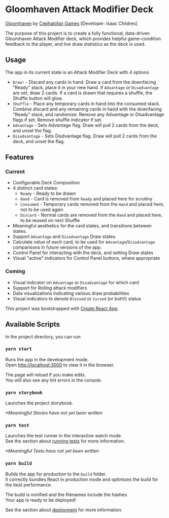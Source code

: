 # Gloomhaven Attack Modifier Deck

[Gloomhaven](http://www.cephalofair.com/gloomhaven) by [Cephalofair Games](http://www.cephalofair.com/) [Developer: Isaac Childres]

The purpose of this project is to create a fully functional, data-driven Gloomhaven Attack Modifier deck, which provides helpful game-condition feedback to the player, and live draw statistics as the deck is used.


## Usage

The app in its current state is an Attack Modifier Deck with 4 options

* `Draw!` - Discard any cards in hand.  Draw a card from the downfacing "Ready" stack, place it in your new hand. If `Advantage` or `Disadvantage` are set, draw 2 cards. If a card is drawn that requires a shuffle, the Shuffle button will glow.
* `Shuffle` - Place any temporary cards in hand into the consumed stack.  Combine discard and any remaining cards in hand with the downfacing "Ready" stack, and randomize.  Remove any Advantage or Disadvantage flags if set.  Remove shuffle indicator if set.
* `Advantage` - Sets Advantage flag.  Draw will pull 2 cards from the deck, and unset the flag.
* `Disadvantage` - Sets Disdvantage flag.  Draw will pull 2 cards from the deck, and unset the flag.


## Features

### Current
* Configurable Deck Composition
* 4 distinct card states:
    * `Ready` - Ready to be drawn
    * `Hand` - Card is removed from `Ready` and placed here for scrutiny
    * `Consumed` - Temporary cards removed from the `Hand` and placed here, not to be used again
    * `Discard` - Normal cards are removed from the `Hand` and placed here, to be reused on next Shuffle
* Meaningful aesthetics for the card states, and transitions between states.
* Support `Advantage` and `Disadvantage` Draw states. 
* Calculate value of each card, to be used for `Advantage`/`Disadvantage` comparisons in future versions of the app. 
* Control Panel for interacting with the deck, and setting Draw states
* Visual "active" indicators for Control Panel buttons, where appropriate

### Coming
* Visual indicator on `Advantage` or `Disadvantage` for which card 
* Support for Rolling attack modifiers
* Data visualizations indicating various draw probabilities
* Visual indicators to denote `Blessed` or `Cursed` (or both!) status 

This project was bootstrapped with [Create React App](https://github.com/facebook/create-react-app).




## Available Scripts

In the project directory, you can run:

### `yarn start`

Runs the app in the development mode.\
Open [http://localhost:3000](http://localhost:3000) to view it in the browser.

The page will reload if you make edits.\
You will also see any lint errors in the console.


### `yarn storybook`

Launches the project storybook.

_*Meaningful Stories have not yet been written_


### `yarn test`

Launches the test runner in the interactive watch mode.\
See the section about [running tests](https://facebook.github.io/create-react-app/docs/running-tests) for more information.

_*Meaningful Tests have not yet been written_


### `yarn build`

Builds the app for production to the `build` folder.\
It correctly bundles React in production mode and optimizes the build for the best performance.

The build is minified and the filenames include the hashes.\
Your app is ready to be deployed!

See the section about [deployment](https://facebook.github.io/create-react-app/docs/deployment) for more information.